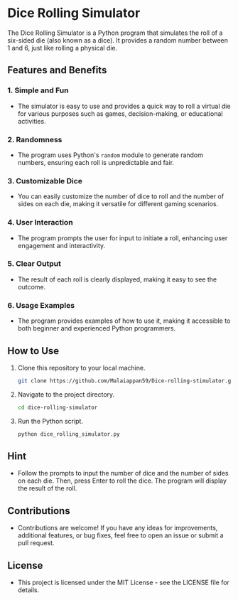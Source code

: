 # Dice Rolling Simulator

The Dice Rolling Simulator is a Python program that simulates the roll of a six-sided die (also known as a dice). It provides a random number between 1 and 6, just like rolling a physical die.

## Features and Benefits

### 1. **Simple and Fun**

   - The simulator is easy to use and provides a quick way to roll a virtual die for various purposes such as games, decision-making, or educational activities.

### 2. **Randomness**

   - The program uses Python's `random` module to generate random numbers, ensuring each roll is unpredictable and fair.

### 3. **Customizable Dice**

   - You can easily customize the number of dice to roll and the number of sides on each die, making it versatile for different gaming scenarios.

### 4. **User Interaction**

   - The program prompts the user for input to initiate a roll, enhancing user engagement and interactivity.

### 5. **Clear Output**

   - The result of each roll is clearly displayed, making it easy to see the outcome.

### 6. **Usage Examples**

   - The program provides examples of how to use it, making it accessible to both beginner and experienced Python programmers.

## How to Use

1. Clone this repository to your local machine.

   ```bash
   git clone https://github.com/Malaiappan59/Dice-rolling-stimulator.git
   

2. Navigate to the project directory.

   ```bash
   cd dice-rolling-simulator


3. Run the Python script.

   ```bash
   python dice_rolling_simulator.py


## Hint 

- Follow the prompts to input the number of dice and the number of sides on each die. Then, press Enter to roll the dice. The program will display the result of the roll.

## Contributions

- Contributions are welcome! If you have any ideas for improvements, additional features, or bug fixes, feel free to open an issue or submit a pull request.

## License

- This project is licensed under the MIT License - see the LICENSE file for details.
